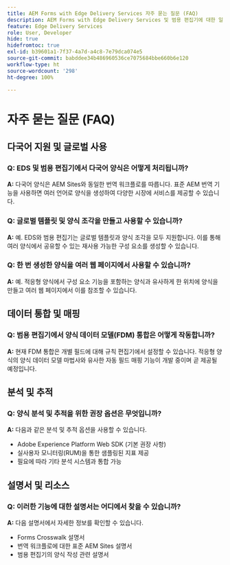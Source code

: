 ```yaml
---
title: AEM Forms with Edge Delivery Services 자주 묻는 질문 (FAQ)
description: AEM Forms with Edge Delivery Services 및 범용 편집기에 대한 일반적인 질문에 대한 답변을 확인합니다. 다국어 양식, 글로벌 템플릿, 양식 조각, 분석 및 데이터 통합 기능에 대해 알아봅니다.
feature: Edge Delivery Services
role: User, Developer
hide: true
hidefromtoc: true
exl-id: b39601a1-7f37-4a7d-a4c8-7e79dca074e5
source-git-commit: babddee34b486960536ce7075684bbe660b6e120
workflow-type: ht
source-wordcount: '298'
ht-degree: 100%

---
```


# 자주 묻는 질문 (FAQ)


## 다국어 지원 및 글로벌 사용

### Q: EDS 및 범용 편집기에서 다국어 양식은 어떻게 처리됩니까?

**A:** 다국어 양식은 AEM Sites와 동일한 번역 워크플로를 따릅니다. 표준 AEM 번역 기능을 사용하면 여러 언어로 양식을 생성하여 다양한 시장에 서비스를 제공할 수 있습니다.

### Q: 글로벌 템플릿 및 양식 조각을 만들고 사용할 수 있습니까?

**A:** 예. EDS와 범용 편집기는 글로벌 템플릿과 양식 조각을 모두 지원합니다. 이를 통해 여러 양식에서 공유할 수 있는 재사용 가능한 구성 요소를 생성할 수 있습니다.

### Q: 한 번 생성한 양식을 여러 웹 페이지에서 사용할 수 있습니까?

**A:** 예. 적응형 양식에서 구성 요소 기능을 포함하는 양식과 유사하게 한 위치에 양식을 만들고 여러 웹 페이지에서 이를 참조할 수 있습니다.

## 데이터 통합 및 매핑

### Q: 범용 편집기에서 양식 데이터 모델(FDM) 통합은 어떻게 작동합니까?

**A:** 현재 FDM 통합은 개별 필드에 대해 규칙 편집기에서 설정할 수 있습니다. 적응형 양식의 양식 데이터 모델 마법사와 유사한 자동 필드 매핑 기능이 개발 중이며 곧 제공될 예정입니다.

## 분석 및 추적

### Q: 양식 분석 및 추적을 위한 권장 옵션은 무엇입니까?

**A:** 다음과 같은 분석 및 추적 옵션을 사용할 수 있습니다.

- Adobe Experience Platform Web SDK (기본 권장 사항)
- 실사용자 모니터링(RUM)을 통한 샘플링된 지표 제공
- 필요에 따라 기타 분석 시스템과 통합 가능

## 설명서 및 리소스

### Q: 이러한 기능에 대한 설명서는 어디에서 찾을 수 있습니까?

**A:** 다음 설명서에서 자세한 정보를 확인할 수 있습니다.

- Forms Crosswalk 설명서
- 번역 워크플로에 대한 표준 AEM Sites 설명서
- 범용 편집기의 양식 작성 관련 설명서
